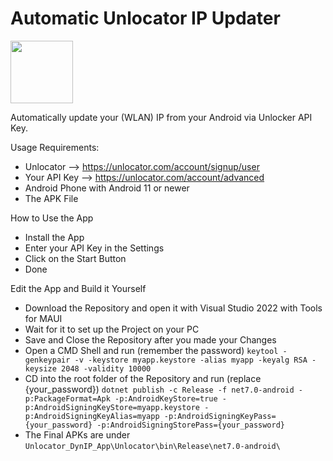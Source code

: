 # Automatic Unlocator IP Updater

<img src="https://github.com/ElryWeeb/Unlocator_DynIP_App/blob/main/Unlocator/Resources/Images/unlocator.png" width=100></img>

Automatically update your (WLAN) IP from your Android via Unlocker API Key.

<a name="req">Usage Requirements: </a>
- Unlocator --> https://unlocator.com/account/signup/user
- Your API Key --> https://unlocator.com/account/advanced
- Android Phone with Android 11 or newer
- The APK File

<a name="how">How to Use the App</a>
- Install the App
- Enter your API Key in the Settings
- Click on the Start Button
- Done

<a name="edit">Edit the App and Build it Yourself </a>
- Download the Repository and open it with Visual Studio 2022 with Tools for MAUI
- Wait for it to set up the Project on your PC
- Save and Close the Repository after you made your Changes
- Open a CMD Shell and run (remember the password) ```keytool -genkeypair -v -keystore myapp.keystore -alias myapp -keyalg RSA -keysize 2048 -validity 10000```
- CD into the root folder of the Repository and run (replace {your_password}) ```dotnet publish -c Release -f net7.0-android -p:PackageFormat=Apk -p:AndroidKeyStore=true -p:AndroidSigningKeyStore=myapp.keystore -p:AndroidSigningKeyAlias=myapp -p:AndroidSigningKeyPass={your_password} -p:AndroidSigningStorePass={your_password}```
- The Final APKs are under ```Unlocator_DynIP_App\Unlocator\bin\Release\net7.0-android\```
